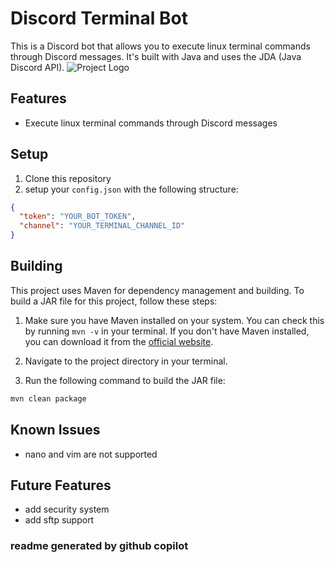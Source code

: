 # Discord Terminal Bot

This is a Discord bot that allows you to execute linux terminal commands through Discord messages. It's built with Java and uses the JDA (Java Discord API).
![Project Logo](https://i.imgur.com/4JWq1rn.png)
## Features

- Execute linux terminal commands through Discord messages

## Setup

1. Clone this repository
2. setup your `config.json` with the following structure:

```json
{
  "token": "YOUR_BOT_TOKEN",
  "channel": "YOUR_TERMINAL_CHANNEL_ID"
}
```
## Building

This project uses Maven for dependency management and building. To build a JAR file for this project, follow these steps:

1. Make sure you have Maven installed on your system. You can check this by running `mvn -v` in your terminal. If you don't have Maven installed, you can download it from the [official website](https://maven.apache.org/download.cgi).

2. Navigate to the project directory in your terminal.

3. Run the following command to build the JAR file:

```bash
mvn clean package
```

## Known Issues

- nano and vim are not supported

## Future Features

- add security system
- add sftp support

### readme generated by github copilot